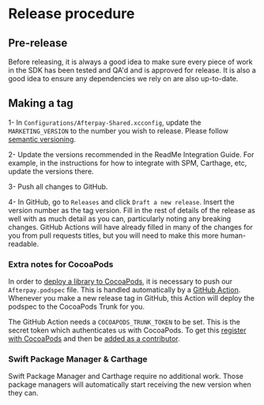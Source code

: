 # Release procedure

## Pre-release

Before releasing, it is always a good idea to make sure every piece of work in the SDK has been tested and QA'd and is approved for release. It is also a good idea to ensure any dependencies we rely on are also up-to-date.

## Making a tag

1- In `Configurations/Afterpay-Shared.xcconfig`, update the `MARKETING_VERSION` to the number you wish to release. Please follow [semantic versioning](https://developer.apple.com/documentation/swift_packages/version).

2- Update the versions recommended in the ReadMe Integration Guide. For example, in the instructions for how to integrate with SPM, Carthage, etc, update the versions there.

3- Push all changes to GitHub.

4- In GitHub, go to `Releases` and click `Draft a new release`. Insert the version number as the tag version. Fill in the rest of details of the release as well with as much detail as you can, particularly noting any breaking changes. GitHub Actions will have already filled in many of the changes for you from pull requests titles, but you will need to make this more human-readable.

### Extra notes for CocoaPods

In order to [deploy a library to CocoaPods](https://guides.cocoapods.org/making/getting-setup-with-trunk.html#deploying-a-library), it is necessary to push our `Afterpay.podspec` file. This is handled automatically by a [GitHub Action](https://github.com/afterpay/sdk-ios/actions/workflows/deploy_to_cocoapods.yml). Whenever you make a new release tag in GitHub, this Action will deploy the podspec to the CocoaPods Trunk for you.

The GitHub Action needs a `COCOAPODS_TRUNK_TOKEN` to be set. This is the secret token which authenticates us with CocoaPods. To get this [register with CocoaPods](https://guides.cocoapods.org/making/getting-setup-with-trunk.html#getting-started) and then be [added as a contributor](https://guides.cocoapods.org/making/getting-setup-with-trunk.html#adding-other-people-as-contributors).

### Swift Package Manager & Carthage

Swift Package Manager and Carthage require no additional work. Those package managers will automatically start receiving the new version when they can. 
